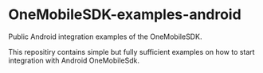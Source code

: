 # OneMobileSDK-examples-android

Public Android integration examples of the OneMobileSDK.

This repositiry contains simple but fully sufficient examples on how to start integration with Android OneMobileSdk.
